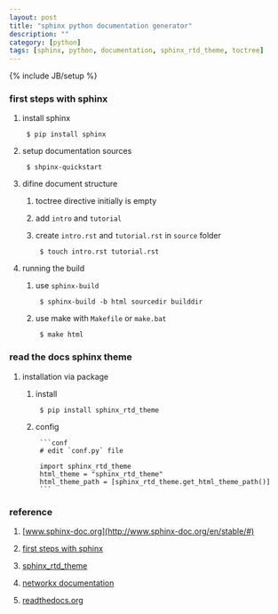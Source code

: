 ```yaml
---
layout: post
title: "sphinx python documentation generator"
description: ""
category: [python]
tags: [sphinx, python, documentation, sphinx_rtd_theme, toctree]
---
```

{% include JB/setup %}


### first steps with sphinx

1. install sphinx

        $ pip install sphinx

1. setup documentation sources

        $ shpinx-quickstart

1. difine document structure

    1. toctree directive initially is empty

    1. add `intro` and `tutorial`

    1. create `intro.rst` and `tutorial.rst` in `source` folder

            $ touch intro.rst tutorial.rst

1. running the build

    1. use `sphinx-build`

            $ sphinx-build -b html sourcedir builddir

    1. use make with `Makefile` or `make.bat`

            $ make html

### read the docs sphinx theme

1. installation via package

    1. install

            $ pip install sphinx_rtd_theme

    1. config

            ```conf
            # edit `conf.py` file

            import sphinx_rtd_theme
            html_theme = "sphinx_rtd_theme"
            html_theme_path = [sphinx_rtd_theme.get_html_theme_path()]
            ```

### reference

1. [www.sphinx-doc.org](http://www.sphinx-doc.org/en/stable/#)

1. [first steps with sphinx](http://www.sphinx-doc.org/en/stable/tutorial.html)

1. [sphinx_rtd_theme](https://github.com/snide/sphinx_rtd_theme)

1. [networkx documentation](http://networkx.readthedocs.io/en/latest/)

1. [readthedocs.org](https://readthedocs.org/)
